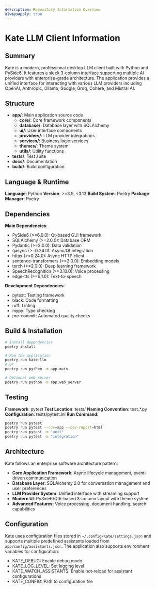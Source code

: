 ```yaml
---
description: Repository Information Overview
alwaysApply: true
---
```


# Kate LLM Client Information

## Summary

Kate is a modern, professional desktop LLM client built with Python and PySide6. It features a sleek 3-column interface supporting multiple AI providers with enterprise-grade architecture. The application provides a unified interface for interacting with various LLM providers including OpenAI, Anthropic, Ollama, Google, Groq, Cohere, and Mistral AI.

## Structure

- **app/**: Main application source code
  - **core/**: Core framework components
  - **database/**: Database layer with SQLAlchemy
  - **ui/**: User interface components
  - **providers/**: LLM provider integrations
  - **services/**: Business logic services
  - **themes/**: Theme system
  - **utils/**: Utility functions
- **tests/**: Test suite
- **docs/**: Documentation
- **build/**: Build configuration

## Language & Runtime

**Language**: Python
**Version**: >=3.9, <3.13
**Build System**: Poetry
**Package Manager**: Poetry

## Dependencies

**Main Dependencies**:

- PySide6 (>=6.0.0): Qt-based GUI framework
- SQLAlchemy (>=2.0.0): Database ORM
- Pydantic (>=2.0.0): Data validation
- qasync (>=0.24.0): Async/Qt integration
- httpx (>=0.24.0): Async HTTP client
- sentence-transformers (>=2.0.0): Embedding models
- torch (>=2.0.0): Deep learning framework
- SpeechRecognition (>=3.10.0): Voice processing
- edge-tts (>=6.1.0): Text-to-speech

**Development Dependencies**:

- pytest: Testing framework
- black: Code formatting
- ruff: Linting
- mypy: Type checking
- pre-commit: Automated quality checks

## Build & Installation

```bash
# Install dependencies
poetry install

# Run the application
poetry run kate-llm
# or
poetry run python -m app.main

# Optional web server
poetry run python -m app.web_server
```

## Testing

**Framework**: pytest
**Test Location**: tests/
**Naming Convention**: test\_\*.py
**Configuration**: tests/pytest.ini
**Run Command**:

```bash
poetry run pytest
poetry run pytest --cov=app --cov-report=html
poetry run pytest -m "unit"
poetry run pytest -m "integration"
```

## Architecture

Kate follows an enterprise software architecture pattern:

- **Core Application Framework**: Async lifecycle management, event-driven communication
- **Database Layer**: SQLAlchemy 2.0 for conversation management and user preferences
- **LLM Provider System**: Unified interface with streaming support
- **Modern UI**: PySide6/Qt6-based 3-column layout with theme system
- **Advanced Features**: Voice processing, document handling, search capabilities

## Configuration

Kate uses configuration files stored in `~/.config/Kate/settings.json` and supports multiple predefined assistants loaded from `app/config/assistants.json`. The application also supports environment variables for configuration:

- KATE_DEBUG: Enable debug mode
- KATE_LOG_LEVEL: Set logging level
- KATE_WATCH_ASSISTANTS: Enable hot-reload for assistant configurations
- KATE_CONFIG: Path to configuration file
